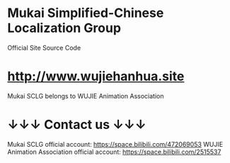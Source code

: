 ﻿# Mukai Simplified-Chinese Localization Group
 Official Site Source Code

# http://www.wujiehanhua.site

Mukai SCLG belongs to WUJIE Animation Association

# ↓↓↓ Contact us ↓↓↓
Mukai SCLG official account: https://space.bilibili.com/472069053
WUJIE Animation Association official account: https://space.bilibili.com/2515537

